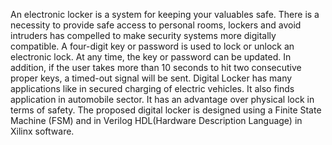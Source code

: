 An electronic locker is a system for keeping your valuables safe. There is a necessity to provide safe access to personal rooms, lockers and avoid intruders has compelled to make security systems more digitally compatible.  A four-digit key or password is used to lock or unlock an electronic lock. At any time, the key or password can be updated. In addition, if the user takes more than 10 seconds to hit two consecutive proper keys, a timed-out signal will be sent. Digital Locker has many applications like in secured charging of electric vehicles. It also finds application in automobile sector. It has an advantage over physical lock in terms of safety. The proposed digital locker is designed using a Finite State Machine (FSM) and in Verilog HDL(Hardware Description Language) in Xilinx software.
